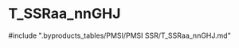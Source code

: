 # T_SSRaa_nnGHJ

<!-- ATTENTION : Ne pas supprimer ou modifier la ligne ci-dessous -->
#include ".byproducts_tables/PMSI/PMSI SSR/T_SSRaa_nnGHJ.md"
<!-- ATTENTION : Ne pas supprimer ou modifier la ligne ci-dessus -->

